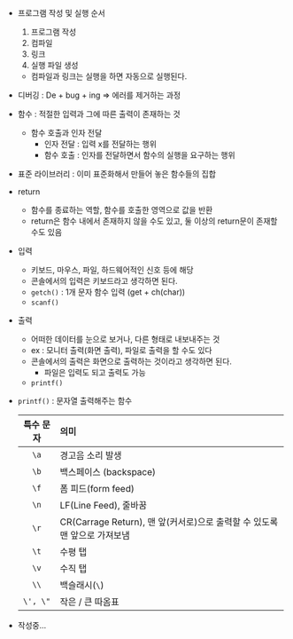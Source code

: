 - 프로그램 작성 및 실행 순서
  1. 프로그램 작성
  2. 컴파일
  3. 링크
  4. 실행 파일 생성

  - 컴파일과 링크는 실행을 하면 자동으로 실행된다.

- 디버깅 : De + bug + ing => 에러를 제거하는 과정

- 함수 : 적절한 입력과 그에 따른 출력이 존재하는 것
  - 함수 호출과 인자 전달
    - 인자 전달 : 입력 x를 전달하는 행위
    - 함수 호출 : 인자를 전달하면서 함수의 실행을 요구하는 행위

- 표준 라이브러리 : 이미 표준화해서 만들어 놓은 함수들의 집합

- return
  - 함수를 종료하는 역할, 함수를 호출한 영역으로 값을 반환
  - return은 함수 내에서 존재하지 않을 수도 있고, 둘 이상의 return문이 존재할 수도 있음

- 입력
  - 키보드, 마우스, 파일, 하드웨어적인 신호 등에 해당
  - 콘솔에서의 입력은 키보드라고 생각하면 된다.
  - ```getch()``` : 1개 문자 함수 입력 (get + ch(char))
  - ```scanf()```

- 출력
  - 어떠한 데이터를 눈으로 보거나, 다른 형태로 내보내주는 것
  - ex : 모니터 출력(화면 출력), 파일로 출력을 할 수도 있다
  - 콘솔에서의 출력은 화면으로 출력하는 것이라고 생각하면 된다. 
    - 파일은 입력도 되고 출력도 가능
  - ```printf()```

- ```printf()``` : 문자열 출력해주는 함수
  
  | 특수 문자 | 의미 |
  |:----:|:----|
  |```\a```|경고음 소리 발생|
  |```\b```|백스페이스 (backspace) |
  |```\f```|폼 피드(form feed) |
  |```\n```|LF(Line Feed), 줄바꿈|
  |```\r```|CR(Carrage Return), 맨 앞(커서로)으로 출력할 수 있도록 맨 앞으로 가져보냄|
  |```\t```|수평 탭|
  |```\v```|수직 탭|
  |```\\```|백슬래시(```\```)|
  |```\', \"```|작은 / 큰 따옴표|
  
- 작성중...
